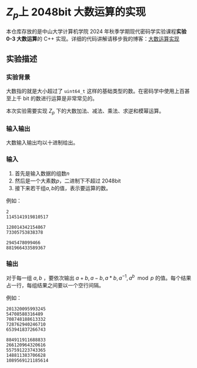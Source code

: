 # $Z_p$上 2048bit 大数运算的实现

本仓库存放的是中山大学计算机学院 2024 年秋季学期现代密码学实验课程**实验 0-3 大数运算**的 C++ 实现。详细的代码讲解请移步我的博客：[大数运算实现](https://smallorange666.github.io/2024/11/29/%E5%A4%A7%E6%95%B0%E8%BF%90%E7%AE%97%E5%AE%9E%E7%8E%B0/)

## 实验描述

### 实验背景

大数指的就是大小超过了 `uint64_t` 这样的基础类型的数。在密码学中使用上百甚至上千 bit 的数进行运算是非常常见的。

本次实验需要实现 $Z_p$ 下的大数加法、减法、乘法、求逆和模幂运算。

### 输入输出

大数输入输出均以十进制给出。

### 输入

1. 首先是输入数据的组数$n$
2. 然后是一个大素数$p$，二进制下不超过 2048bit
3. 接下来若干组$a, b$的值，表示要运算的数。

例如：

```text
2
1145141919810517

128014342154867
73305753838378

2945478099466
881966433589367
```

### 输出

对于每一组 $a, b$ ，要依次输出 $a+b, a-b, a*b, a^{-1}, a^b \mod p$ 的值。每个结果占一行，每组结果之间要以一个空行间隔。

例如：

```text
201320095993245
54708588316489
708748188613332
728762940246710
653941837266743

884911911688833
266120964320616
557591223743365
148811383706628
1089569121185614
```
